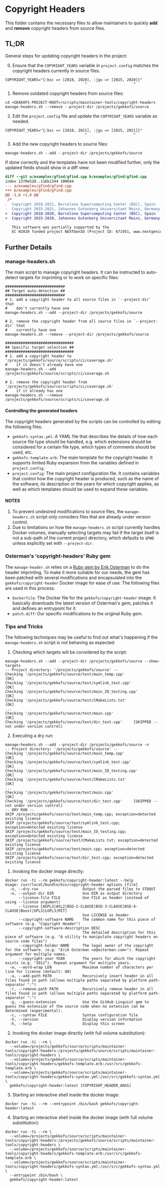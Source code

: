 # Copyright Headers
This folder contains the necessary files to allow maintainers to quickly
**add** and **remove** copyright headers from source files.

## TL;DR

General steps for updating copyright headers in the project:

0. Ensure that the `COPYRIGHT_YEARS` variable in `project.config` matches the
copyright headers currently in source files.

  ```shell
  COPYRIGHT_YEARS="{:bsc => [2018, 2020], :jgu => [2015, 2020]}"
                                      ^                     ^
  ```
1. Remove outdated copyright headers from source files:
  ```console
  cd <GEKKOFS-PROJECT-ROOT>/scripts/maintainer-tools/copyright-headers
  manage-headers.sh --remove --project-dir /projects/gekkofs/source
  ```
2. Edit the `project.config` file and update the `COPYRIGHT_YEARS` variable as
needed.
  ```shell
  COPYRIGHT_YEARS="{:bsc => [2018, 2021], :jgu => [2015, 2021]}"
                                      ^                     ^
  ```
3. Add the new copyright headers to source files:
  ```console
  manage-headers.sh --add --project-dir /projects/gekkofs/source
  ```

If done correctly and the templates have not been modified further, only the
updated fields should show in a diff view:

  ```diff
  diff --git a/examples/gfind/gfind.cpp b/examples/gfind/gfind.cpp
  index 1370e528..116b1344 100644
  --- a/examples/gfind/gfind.cpp
  +++ b/examples/gfind/gfind.cpp
  @@ -1,6 +1,6 @@
   /*
  -  Copyright 2018-2021, Barcelona Supercomputing Center (BSC), Spain
  -  Copyright 2015-2021, Johannes Gutenberg Universitaet Mainz, Germany
  +  Copyright 2018-2020, Barcelona Supercomputing Center (BSC), Spain
  +  Copyright 2015-2020, Johannes Gutenberg Universitaet Mainz, Germany

     This software was partially supported by the
     EC H2020 funded project NEXTGenIO (Project ID: 671951, www.nextgenio.eu).
   ```

## Further Details

### manage-headers.sh
The main script to manage copyright headers. It can be instructed to
auto-detect targets for imprinting or to work on specific files:

```shell
###########################
## Target auto-detection ##
###########################
# 1. add a copyright header to all source files in `--project-dir` that
#    don't currently have one
manage-headers.sh --add --project-dir /projects/gekkofs/source

# 2. remove the copyright header from all source files in `--project-dir` that
#    currently have one
manage-headers.sh --remove --project-dir /projects/gekkofs/source

###############################
## Specific target selection ##
###############################
# 1. add a copyright header to '/projects/gekkofs/source/scripts/ci/coverage.sh'
#    if it doesn't already have one
manage-headers.sh --add /projects/gekkofs/source/scripts/ci/coverage.sh

# 2. remove the copyright header from '/projects/gekkofs/source/scripts/ci/coverage.sh'
#    if it already has one
manage-headers.sh --remove /projects/gekkofs/source/scripts/ci/coverage.sh
```

#### Controlling the generated headers
The copyright headers generated by the scripts can be controlled by editing the
following files:
* `gekkofs-syntax.yml`: A YAML file that describes the details of how each source
file type should be handled, e.g. which extensions should be considered for a
certain file type, which types of comments should be used, etc.
* `gekkofs-template.erb`: The main template for the copyright header. It supports
limited Ruby expansion from the variables defined in `project.config`.
* `project.config`: The main project configuration file. It contains variables
that control how the copyright header is produced, such as the name of the
software, its description or the years for which copyright applies, as well as
which templates should be used to expand these variables.

#### NOTES
1. To prevent undesired modifications to source files, the `manage-headers.sh`
script only considers files that are already under version control.
2. Due to limitations on how the `manage-headers.sh` script currently handles
Docker volumes, manually selecting targets may fail if the target itself is
not a sub-path of the current project directory, which defaults to `$PWD`
unless explicitly set with `--project-dir`.

### Osterman's 'copyright-headers' Ruby gem
The `manage-header.sh` relies on a [Ruby gem by Erik Osterman](https://github.com/cloudposse/copyright-header) to do the header imprinting. To make it more suitable for
our needs, the gem has been patched with several modifications and encapsulated
into the `gekkofs/copyright-header` Docker image for ease of use. The following
files are used in this process.

 * `Dockerfile`: The Docker file for the `gekkofs/copyright-header` image. It
 basically downloads the latest version of Osterman's gem, patches it and
 defines an entrypoint for it.
 * `patch.diff`: Our specific modifications to the original Ruby gem.

### Tips and Tricks

The following techniques may be useful to find out what's happening if the
`manage-headers.sh` script is not behaving as expected:

1. Checking which targets will be considered by the script:
  ```shell
  manage-headers.sh --add --project-dir /projects/gekkofs/source --show-targets
  -- Project directory: '/projects/gekkofs/source' --
  Checking '/projects/gekkofs/source/test/main_temp.cpp'                                      [OK]
  Checking '/projects/gekkofs/source/test/symlink_test.cpp'                                   [OK]
  Checking '/projects/gekkofs/source/test/main_IO_testing.cpp'                                [OK]
  Checking '/projects/gekkofs/source/test/CMakeLists.txt'                                     [OK]
  ...
  Checking '/projects/gekkofs/source/test/main.cpp'                                           [OK]
  Checking '/projects/gekkofs/source/test/dir_test.cpp'     [SKIPPED -- not under version control]
  ```

2. Executing a dry run:

  ```shell
  manage-headers.sh --add --project-dir /projects/gekkofs/source -n
  -- Project directory: '/projects/gekkofs/source' --
  Checking '/projects/gekkofs/source/test/main_temp.cpp'                                      [OK]
  Checking '/projects/gekkofs/source/test/symlink_test.cpp'                                   [OK]
  Checking '/projects/gekkofs/source/test/main_IO_testing.cpp'                                [OK]
  Checking '/projects/gekkofs/source/test/CMakeLists.txt'                                     [OK]
  ...
  Checking '/projects/gekkofs/source/test/main.cpp'                                           [OK]
  Checking '/projects/gekkofs/source/test/dir_test.cpp'     [SKIPPED -- not under version control]
  -- DRY RUN --
  SKIP /projects/gekkofs/source/test/main_temp.cpp; exception=detected existing license
  SKIP /projects/gekkofs/source/test/symlink_test.cpp; exception=detected existing license
  SKIP /projects/gekkofs/source/test/main_IO_testing.cpp; exception=detected existing license
  SKIP /projects/gekkofs/source/test/CMakeLists.txt; exception=detected existing license
  SKIP /projects/gekkofs/source/test/main.cpp; exception=detected existing license
  SKIP /projects/gekkofs/source/test/dir_test.cpp; exception=detected existing license
  ```

1. Invoking the docker image directly:

  ```shell
  docker run -ti --rm gekkofs/copyright-header:latest --help
  Usage: /usr/local/bundle/bin/copyright-header options [file]
    -n, --dry-run                    Output the parsed files to STDOUT
    -o, --output-dir DIR             Use DIR as output directory
        --license-file FILE          Use FILE as header (instead of using --license argument)
        --license [AGPL3|ASL2|BSD-2-CLAUSE|BSD-3-CLAUSE|BSD-4-CLAUSE|Boost|GPL3|LGPL3|MIT]
                                     Use LICENSE as header
        --copyright-software NAME    The common name for this piece of software (e.g. "Copyright Header")
        --copyright-software-description DESC
                                     The detailed description for this piece of software (e.g. "A utility to manipulate copyright headers on source code files")
        --copyright-holder NAME      The legal owner of the copyright for the software. (e.g. "Erik Osterman <e@osterman.com>"). Repeat argument for multiple names.
        --copyright-year YEAR        The years for which the copyright exists (e.g. "2012"). Repeat argument for multiple years.
    -w, --word-wrap LEN              Maximum number of characters per line for license (default: 80)
    -a, --add-path PATH              Recursively insert header in all files found in path (allows multiple paths separated by platform path-separator ":")
    -r, --remove-path PATH           Recursively remove header in all files found in path (allows multiple paths separated by platform path-separator ":")
    -g, --guess-extension            Use the GitHub Linguist gem to guess the extension of the source code when no extension can be determined (experimental).
    -c, --syntax FILE                Syntax configuration file
    -V, --version                    Display version information
    -h, --help                       Display this screen
  ```

2. Invoking the docker image directly (with full volume substitution):
  ```shell
  docker run -ti --rm \
    --volume=/projects/gekkofs/source/scripts/maintainer-tools/copyright-headers:/projects/gekkofs/source/scripts/maintainer-tools/copyright-headers \
    --volume=/projects/gekkofs/source/scripts/maintainer-tools/copyright-headers/gekkofs-template.erb:/usr/src/gekkofs-template.erb \
    --volume=/projects/gekkofs/source/scripts/maintainer-tools/copyright-headers/gekkofs-syntax.yml:/usr/src/gekkofs-syntax.yml \
    gekkofs/copyright-header:latest [COPYRIGHT_HEADER_ARGS]
  ```
3. Starting an interactive shell inside the docker image:
  ```shell
  docker run -ti --rm --entrypoint /bin/bash gekkofs/copyright-header:latest
  ```

4. Starting an interactive shell inside the docker image (with full volume substitution):
  ```shell
  docker run -ti --rm \
    --volume=/projects/gekkofs/source/scripts/maintainer-tools/copyright-headers:/projects/gekkofs/source/scripts/maintainer-tools/copyright-headers \
    --volume=/projects/gekkofs/source/scripts/maintainer-tools/copyright-headers/gekkofs-template.erb:/usr/src/gekkofs-template.erb \
    --volume=/projects/gekkofs/source/scripts/maintainer-tools/copyright-headers/gekkofs-syntax.yml:/usr/src/gekkofs-syntax.yml \
    --entrypoint /bin/bash \
    gekkofs/copyright-header:latest
  ```
